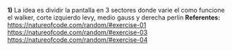 **1)** La idea es dividir la pantalla en 3 sectores donde varie el como funcione el walker, corte izquierdo levy, medio gauss y derecha perlin
**Referentes:** https://natureofcode.com/random/#exercise-01 https://natureofcode.com/random/#exercise-03 https://natureofcode.com/random/#exercise-04
